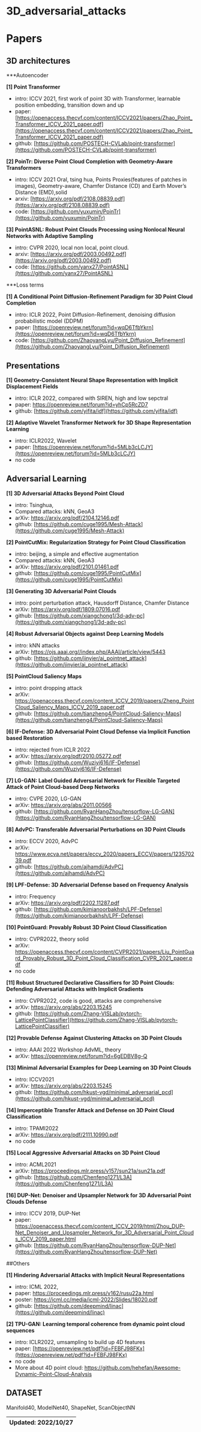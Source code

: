 # 3D_adversarial_attacks

# Papers
## 3D architectures
***Autoencoder
 
**[1] Point Transformer**
- intro: ICCV 2021, first work of point 3D with Transformer, learnable position embedding, transition down and up
- paper: [https://openaccess.thecvf.com/content/ICCV2021/papers/Zhao_Point_Transformer_ICCV_2021_paper.pdf](https://openaccess.thecvf.com/content/ICCV2021/papers/Zhao_Point_Transformer_ICCV_2021_paper.pdf)
- github: [https://github.com/POSTECH-CVLab/point-transformer](https://github.com/POSTECH-CVLab/point-transformer)

**[2] PoinTr: Diverse Point Cloud Completion with Geometry-Aware Transformers**
- intro: ICCV 2021 Oral, tsing hua, Points Proxies(features of patches in images), Geometry-aware, Chamfer Distance (CD) and Earth
Mover’s Distance (EMD),solid
- arxiv: [https://arxiv.org/pdf/2108.08839.pdf](https://arxiv.org/pdf/2108.08839.pdf)
- code: [https://github.com/yuxumin/PoinTr](https://github.com/yuxumin/PoinTr)

**[3] PointASNL: Robust Point Clouds Processing using Nonlocal Neural Networks with Adaptive Sampling**
- intro: CVPR 2020, local non local, point cloud.
- arxiv: [https://arxiv.org/pdf/2003.00492.pdf](https://arxiv.org/pdf/2003.00492.pdf)
- code: [https://github.com/yanx27/PointASNL](https://github.com/yanx27/PointASNL)

***Loss terms

**[1] A Conditional Point Diffusion-Refinement Paradigm for 3D Point Cloud Completion**
- intro: ICLR 2022, Point Diffusion-Refinement, denoising diffusion probabilistic model (DDPM)
- paper: [https://openreview.net/forum?id=wqD6TfbYkrn](https://openreview.net/forum?id=wqD6TfbYkrn)
- code: [https://github.com/ZhaoyangLyu/Point_Diffusion_Refinement](https://github.com/ZhaoyangLyu/Point_Diffusion_Refinement)

## Presentations

**[1] Geometry-Consistent Neural Shape Representation with Implicit Displacement Fields**
- intro: ICLR 2022, compared with SIREN, high and low sepctral
- paper: https://openreview.net/forum?id=yhCp5RcZD7
- github: [https://github.com/yifita/idf](https://github.com/yifita/idf)

**[2] Adaptive Wavelet Transformer Network for 3D Shape Representation Learning**
- intro: ICLR2022, Wavelet
- paper: [https://openreview.net/forum?id=5MLb3cLCJY](https://openreview.net/forum?id=5MLb3cLCJY)
- no code



## Adversarial Learning
**[1] 3D Adversarial Attacks Beyond Point Cloud**
- intro: Tsinghua, 
- Compared attacks: kNN, GeoA3
- arXiv: https://arxiv.org/pdf/2104.12146.pdf
- github: [https://github.com/cuge1995/Mesh-Attack](https://github.com/cuge1995/Mesh-Attack)

**[2] PointCutMix: Regularization Strategy for Point Cloud Classification**
- intro: beijing,  a simple and effective augmentation 
- Compared attacks: kNN, GeoA3
- arXiv: https://arxiv.org/pdf/2101.01461.pdf
- github: [https://github.com/cuge1995/PointCutMix](https://github.com/cuge1995/PointCutMix)

**[3] Generating 3D Adversarial Point Clouds**
- intro: point perturbation attack, Hausdorff Distance, Chamfer Distance
- arXiv: https://arxiv.org/pdf/1809.07016.pdf
- github: [https://github.com/xiangchong1/3d-adv-pc](https://github.com/xiangchong1/3d-adv-pc)

**[4] Robust Adversarial Objects against Deep Learning Models**
- intro: kNN attacks
- arXiv: https://ojs.aaai.org//index.php/AAAI/article/view/5443
- github: [https://github.com/jinyier/ai_pointnet_attack](https://github.com/jinyier/ai_pointnet_attack)

**[5] PointCloud Saliency Maps**
- intro: point dropping attack
- arXiv: https://openaccess.thecvf.com/content_ICCV_2019/papers/Zheng_PointCloud_Saliency_Maps_ICCV_2019_paper.pdf
- github: [https://github.com/tianzheng4/PointCloud-Saliency-Maps](https://github.com/tianzheng4/PointCloud-Saliency-Maps)

**[6] IF-Defense: 3D Adversarial Point Cloud Defense via Implicit Function based Restoration**
- intro: rejected from ICLR 2022
- arXiv: https://arxiv.org/pdf/2010.05272.pdf
- github: [https://github.com/Wuziyi616/IF-Defense](https://github.com/Wuziyi616/IF-Defense)

**[7] LG-GAN: Label Guided Adversarial Network for Flexible Targeted Attack of Point Cloud-based Deep Networks**
- intro: CVPE 2020, LG-GAN
- arXiv: https://arxiv.org/abs/2011.00566
- github: [https://github.com/RyanHangZhou/tensorflow-LG-GAN](https://github.com/RyanHangZhou/tensorflow-LG-GAN)

**[8] AdvPC: Transferable Adversarial Perturbations on 3D Point Clouds**
- intro: ECCV 2020, AdvPC
- arXiv: https://www.ecva.net/papers/eccv_2020/papers_ECCV/papers/123570239.pdf
- github: [https://github.com/ajhamdi/AdvPC](https://github.com/ajhamdi/AdvPC)

**[9] LPF-Defense: 3D Adversarial Defense based on Frequency Analysis**
- intro: Frequency
- arXiv: https://arxiv.org/pdf/2202.11287.pdf
- github: [https://github.com/kimianoorbakhsh/LPF-Defense](https://github.com/kimianoorbakhsh/LPF-Defense)

**[10] PointGuard: Provably Robust 3D Point Cloud Classification**
- intro: CVPR2022, theory solid
- arXiv: https://openaccess.thecvf.com/content/CVPR2021/papers/Liu_PointGuard_Provably_Robust_3D_Point_Cloud_Classification_CVPR_2021_paper.pdf
- no code

**[11] Robust Structured Declarative Classifiers for 3D Point Clouds: Defending Adversarial Attacks with Implicit Gradients**
- intro: CVPR2022, code is good, attacks are comprehensive
- arXiv: https://arxiv.org/abs/2203.15245
- github: [https://github.com/Zhang-VISLab/pytorch-LatticePointClassifier](https://github.com/Zhang-VISLab/pytorch-LatticePointClassifier)

**[12] Provable Defense Against Clustering Attacks on 3D Point Clouds**
- intro:  AAAI 2022 Workshop AdvML, theory
- arXiv: https://openreview.net/forum?id=6gEDBV8g-Q

**[13] Minimal Adversarial Examples for Deep Learning on 3D Point Clouds**
- intro: ICCV2021
- arXiv: https://arxiv.org/abs/2203.15245
- github: [https://github.com/hkust-vgd/minimal_adversarial_pcd](https://github.com/hkust-vgd/minimal_adversarial_pcd)


**[14] Imperceptible Transfer Attack and Defense on 3D Point Cloud Classification**
- intro: TPAMI2022
- arXiv: https://arxiv.org/pdf/2111.10990.pdf
- no code

**[15] Local Aggressive Adversarial Attacks on 3D Point Cloud**
- intro: ACML2021
- arXiv: https://proceedings.mlr.press/v157/sun21a/sun21a.pdf
- github: [https://github.com/Chenfeng1271/L3A](https://github.com/Chenfeng1271/L3A)

**[16] DUP-Net: Denoiser and Upsampler Network for 3D Adversarial Point Clouds Defense**
- intro: ICCV 2019, DUP-Net
- paper: https://openaccess.thecvf.com/content_ICCV_2019/html/Zhou_DUP-Net_Denoiser_and_Upsampler_Network_for_3D_Adversarial_Point_Clouds_ICCV_2019_paper.html
- github: [https://github.com/RyanHangZhou/tensorflow-DUP-Net](https://github.com/RyanHangZhou/tensorflow-DUP-Net)




##Others

**[1] Hindering Adversarial Attacks with Implicit Neural Representations**
- intro: ICML 2022, 
- paper: https://proceedings.mlr.press/v162/rusu22a.html
- poster: https://icml.cc/media/icml-2022/Slides/18020.pdf
- github: [https://github.com/deepmind/linac](https://github.com/deepmind/linac)


**[2] TPU-GAN: Learning temporal coherence from dynamic point cloud sequences**
- intro: ICLR2022, umsampling to build up 4D features
- paper: [https://openreview.net/pdf?id=FEBFJ98FKx](https://openreview.net/pdf?id=FEBFJ98FKx)
- no code
- More about 4D point cloud: https://github.com/hehefan/Awesome-Dynamic-Point-Cloud-Analysis



## DATASET
 Manifold40, ModelNet40, ShapeNet, ScanObjectNN


| Updated: 2022/10/27|
| :---------: |

